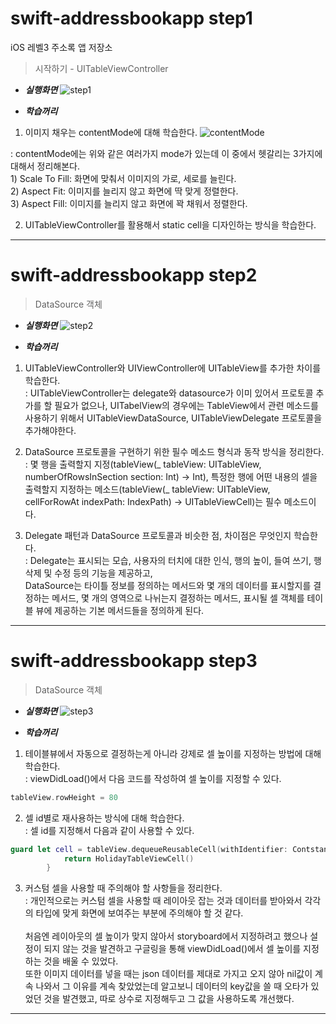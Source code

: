 # swift-addressbookapp step1
iOS 레벨3 주소록 앱 저장소

> 시작하기 - UITableViewController

- ***실행화면***
![step1](img/step1.png)

- ***학습꺼리***

1. 이미지 채우는 contentMode에 대해 학습한다.
![contentMode](img/contentMode.png)

: contentMode에는 위와 같은 여러가지 mode가 있는데 이 중에서 헷갈리는 3가지에 대해서 정리해본다.  
	1) Scale To Fill: 화면에 맞춰서 이미지의 가로, 세로를 늘린다.  
	2) Aspect Fit: 이미지를 늘리지 않고 화면에 딱 맞게 정렬한다.  
	3) Aspect Fill: 이미지를 늘리지 않고 화면에 꽉 채워서 정렬한다.  
	
2. UITableViewController를 활용해서 static cell을 디자인하는 방식을 학습한다. 

---

# swift-addressbookapp step2

> DataSource 객체

- ***실행화면***
![step2](img/step2.png)

- ***학습꺼리***

1. UITableViewController와 UIViewController에 UITableView를 추가한 차이를 학습한다.  
: UITableViewController는 delegate와 datasource가 이미 있어서 프로토콜 추가를 할 필요가 없으나, UITabelView의 경우에는 TableView에서 관련 메소드를 사용하기 위해서 UITableViewDataSource, UITableViewDelegate 프로토콜을 추가해야한다. 


2. DataSource 프로토콜을 구현하기 위한 필수 메소드 형식과 동작 방식을 정리한다.  
: 몇 행을 출력할지 지정(tableView(_ tableView: UITableView, numberOfRowsInSection section: Int) -> Int), 특정한 행에 어떤 내용의 셀을 출력할지 지정하는 메소드(tableView(_ tableView: UITableView, cellForRowAt indexPath: IndexPath) -> UITableViewCell)는 필수 메소드이다.

3. Delegate 패턴과 DataSource 프로토콜과 비슷한 점, 차이점은 무엇인지 학습한다.  
: Delegate는 표시되는 모습, 사용자의 터치에 대한 인식, 행의 높이, 들여 쓰기, 행 삭제 및 수정 등의 기능을 제공하고,  
DataSource는 타이틀 정보를 정의하는 메서드와 몇 개의 데이터를 표시할지를 결정하는 메서드, 몇 개의 영역으로 나뉘는지 결정하는 메서드, 표시될 셀 객체를 테이블 뷰에 제공하는 기본 메서드들을 정의하게 된다.  


---

# swift-addressbookapp step3

> DataSource 객체

- ***실행화면***
![step3](img/step3.png)

- ***학습꺼리***

1. 테이블뷰에서 자동으로 결정하는게 아니라 강제로 셀 높이를 지정하는 방법에 대해 학습한다.  
: viewDidLoad()에서 다음 코드를 작성하여 셀 높이를 지정할 수 있다. 

```swift
tableView.rowHeight = 80
```

2. 셀 id별로 재사용하는 방식에 대해 학습한다.  
: 셀 id를 지정해서 다음과 같이 사용할 수 있다.

```swift
guard let cell = tableView.dequeueReusableCell(withIdentifier: Contstant.customCell, for: indexPath) as? HolidayTableViewCell else {
            return HolidayTableViewCell()
        }
```

3. 커스텀 셀을 사용할 때 주의해야 할 사항들을 정리한다.  
: 개인적으로는 커스텀 셀을 사용할 때 레이아웃 잡는 것과 데이터를 받아와서 각각의 타입에 맞게 화면에 보여주는 부분에 주의해야 할 것 같다.  </br></br>
처음엔 레이아웃의 셀 높이가 맞지 않아서 storyboard에서 지정하려고 했으나 설정이 되지 않는 것을 발견하고 구글링을 통해 viewDidLoad()에서 셀 높이를 지정하는 것을 배울 수 있었다.  
또한 이미지 데이터를 넣을 때는 json 데이터를 제대로 가지고 오지 않아 nil값이 계속 나와서 그 이유를 계속 찾았었는데 알고보니 데이터의 key값을 쓸 때 오타가 있었던 것을 발견했고, 따로 상수로 지정해두고 그 값을 사용하도록 개선했다.

---

